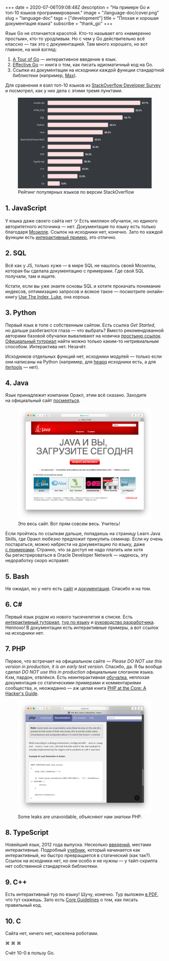 +++
date = 2020-07-06T09:08:48Z
description = "На примере Go и топ-10 языков программирования."
image = "/language-doc/cover.png"
slug = "language-doc"
tags = ["development"]
title = "Плохая и хорошая документация языка"
subscribe = "thank_go"
+++

Язык Go не отличается красотой. Кто-то называет его «намеренно простым», кто-то уродливым. Но с чем у Go действительно всё классно — так это с документацией. Там много хорошего, но вот главное, на мой взгляд:

1. [A Tour of Go](https://tour.golang.org/) — интерактивное введение в язык.
2. [Effective Go](https://golang.org/doc/effective_go.html) — книга о том, как писать идиоматичный код на Go.
3. Ссылки из документации на исходники каждой функции стандартной библиотеки (например, [Max](https://golang.org/src/math/dim.go?s=816:846#L25)).

Для сравнения я взял топ-10 языков из [StackOverflow Developer Survey](https://insights.stackoverflow.com/survey/2020#most-popular-technologies) и посмотрел, как у них дела с этими тремя пунктами.

<div class="row">
<div class="col-xs-12 col-sm-10">
<figure>
  <img alt="Топ-10 языков" src="language-top.png">
  <figcaption>Рейтинг популярных языков по версии StackOverflow</figcaption>
</figure>
</div>
</div>

## 1. JavaScript

У языка даже своего сайта нет ツ Есть миллион обучалок, но единого авторитетного источника — нет. Документация по языку есть только благодаря [Мозилле](https://developer.mozilla.org/en-US/docs/Web/JavaScript/Reference/Global_Objects). Ссылок на исходники нет, конечно. Зато по каждой функции есть [интерактивный пример](https://developer.mozilla.org/en-US/docs/Web/JavaScript/Reference/Global_Objects/Object/defineProperty), это отлично.

## 2. SQL

Всё как у JS, только хуже — в мире SQL не нашлось своей Мозиллы, которая бы сделала документацию с примерами. Где свой SQL получали, там и ищите.

<div class="boxed">
<p>Кстати, если вы уже знаете основы SQL и хотите прокачать понимание индексов, оптимизацию запросов и всякое такое — посмотрите онлайн-книгу <a href="https://use-the-index-luke.com/">Use The Index, Luke</a>, она хороша.</p>
</div>

## 3. Python

Первый язык в топе с собственным сайтом. Есть ссылка *Get Started*, но дальше разбегаются глаза — что выбрать? Вместо рекомендованной авторами базовой обучалки вываливают на новичка [простыню ссылок](https://wiki.python.org/moin/BeginnersGuide/Programmers). [Официальный туториал](https://docs.python.org/3/tutorial/index.html) найти можно только каким-то нетривиальным способом. Интерактива нет. Незачёт.

Исходников отдельных функций нет, исходники модулей — только если они написаны на Python (например, для [heapq](https://docs.python.org/3/library/heapq.html) исходники есть, а для [itertools](https://docs.python.org/3/library/itertools.html) — нет).

## 4. Java

Язык принадлежит компании Оракл, этим всё сказано. Заходите на официальный сайт [посмеяться](https://www.java.com/ru/).

<div class="row">
<div class="col-xs-12 col-sm-10">
<figure>
  <img alt="Сайт Java" src="language-java.png">
  <figcaption>Это весь сайт. Вот прям совсем весь. Учитесь!</figcaption>
</figure>
</div>
</div>

Если пройтись по ссылкам дальше, попадаешь на страницу Learn Java Skills, где Оракл любезно предложит прикупить семинар. Если ну очень постараться, можно набрести на документацию по языку, даже [с примерами](https://docs.oracle.com/en/java/javase/11/docs/api/java.base/java/util/stream/package-summary.html). Странно, что за доступ не надо платить или хотя бы регистрироваться в Oracle Developer Network — надеюсь, эту недоработку скоро исправят.


## 5. Bash

Не ожидал, но у него есть [сайт](https://www.gnu.org/software/bash/) и [документация](https://www.gnu.org/software/bash/manual/bash.html). Спасибо и на том.

## 6. С#

Первый язык родом из нового тысячелетия в списке. Есть [интерактивный туториал](https://docs.microsoft.com/en-us/dotnet/csharp/tutorials/intro-to-csharp/hello-world), [тур по языку](https://docs.microsoft.com/en-us/dotnet/csharp/tour-of-csharp/) и [руководство разработчика](https://docs.microsoft.com/en-us/dotnet/csharp/programming-guide/). Неплохо! В документации есть интерактивные примеры, а вот ссылок на исходники нет.

## 7. PHP

Первое, что встречает на официальном сайте — *Please DO NOT use this version in production, it is an early test version*. Спасибо, да. Я бы вообще сделал *DO NOT use this in production* официальным слоганом языка. Кхм, пардон, отвлёкся. Есть неинтерактивная [обучалка](https://www.php.net/manual/en/tutorial.php), неплохая документация со статическими примерами и комментариями сообщества, и, неожиданно — аж целая книга [PHP at the Core: A Hacker's Guide](https://www.php.net/manual/en/internals2.php).

<div class="row">
<div class="col-xs-12 col-sm-10">
<figure>
  <img alt="Сайт Java" src="language-php.png">
  <figcaption>Some leaks are unavoidable, объясняют нам знатоки PHP.</figcaption>
</figure>
</div>
</div>

## 8. TypeScript

Новейший язык, 2012 года выпуска. Несколько [введений](https://www.typescriptlang.org/docs/handbook/typescript-from-scratch.html), местами интерактивные. Подробный [учебник](https://www.typescriptlang.org/docs/handbook/intro.html), который начинается как интерактивный, но быстро превращается в статический (как так?). Ссылок на исходники нет, но они особо и не нужны — у тайп-скрипта нет собственной стандартной библиотеки.

## 9. C++

Есть интерактивный тур по языку! Шучу, конечно. Тур выложен [в PDF](https://isocpp.org/images/uploads/2-Tour-Basics.pdf), что тут скажешь. Зато есть [Core Guidelines](http://isocpp.github.io/CppCoreGuidelines/CppCoreGuidelines) о том, как писать правильный код.

## 10. C

Сайта нет, ничего нет, населена роботами.

<p class="align-center">⌘&nbsp;⌘&nbsp;⌘</p>

Счёт 10-0 в пользу Go.
